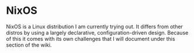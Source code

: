 # NixOS
NixOS is a Linux distribution I am currently trying out. It differs from other distros by using a largely declarative, configuration-driven design. Because of this it comes with its own challenges that I will document under this section of the wiki.